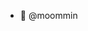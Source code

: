 - 👋 @moommin

<!---
moommin/moommin is a ✨ special ✨ repository because its `README.md` (this file) appears on your GitHub profile.
You can click the Preview link to take a look at your changes.
--->

